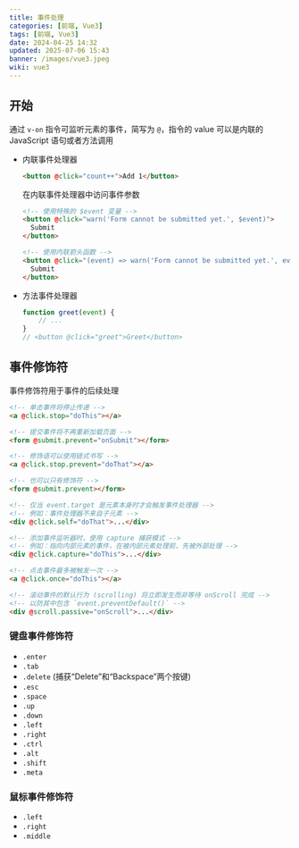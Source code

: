 ```yaml
---
title: 事件处理
categories: [前端, Vue3]
tags: [前端, Vue3]
date: 2024-04-25 14:32
updated: 2025-07-06 15:43
banner: /images/vue3.jpeg
wiki: vue3
---
```

## 开始

通过 `v-on` 指令可监听元素的事件，简写为 `@`，指令的 value 可以是内联的 JavaScript 语句或者方法调用

- 内联事件处理器

    ```html
    <button @click="count++">Add 1</button>
    ```

    在内联事件处理器中访问事件参数

    ```html
    <!-- 使用特殊的 $event 变量 -->
    <button @click="warn('Form cannot be submitted yet.', $event)">
      Submit
    </button>
    
    <!-- 使用内联箭头函数 -->
    <button @click="(event) => warn('Form cannot be submitted yet.', event)">
      Submit
    </button>
    ```

- 方法事件处理器

    ```ts
    function greet(event) {
        // ...
    }
    // <button @click="greet">Greet</button>
    ```

## 事件修饰符

事件修饰符用于事件的后续处理

```html
<!-- 单击事件将停止传递 -->
<a @click.stop="doThis"></a>

<!-- 提交事件将不再重新加载页面 -->
<form @submit.prevent="onSubmit"></form>

<!-- 修饰语可以使用链式书写 -->
<a @click.stop.prevent="doThat"></a>

<!-- 也可以只有修饰符 -->
<form @submit.prevent></form>

<!-- 仅当 event.target 是元素本身时才会触发事件处理器 -->
<!-- 例如：事件处理器不来自子元素 -->
<div @click.self="doThat">...</div>

<!-- 添加事件监听器时，使用 capture 捕获模式 -->
<!-- 例如：指向内部元素的事件，在被内部元素处理前，先被外部处理 -->
<div @click.capture="doThis">...</div>

<!-- 点击事件最多被触发一次 -->
<a @click.once="doThis"></a>

<!-- 滚动事件的默认行为 (scrolling) 将立即发生而非等待 onScroll 完成 -->
<!-- 以防其中包含 `event.preventDefault()` -->
<div @scroll.passive="onScroll">...</div>
```

### 键盘事件修饰符

- `.enter`
- `.tab`
- `.delete` (捕获“Delete”和“Backspace”两个按键)
- `.esc`
- `.space`
- `.up`
- `.down`
- `.left`
- `.right`
- `.ctrl`
- `.alt`
- `.shift`
- `.meta`

### 鼠标事件修饰符

- `.left`
- `.right`
- `.middle`
